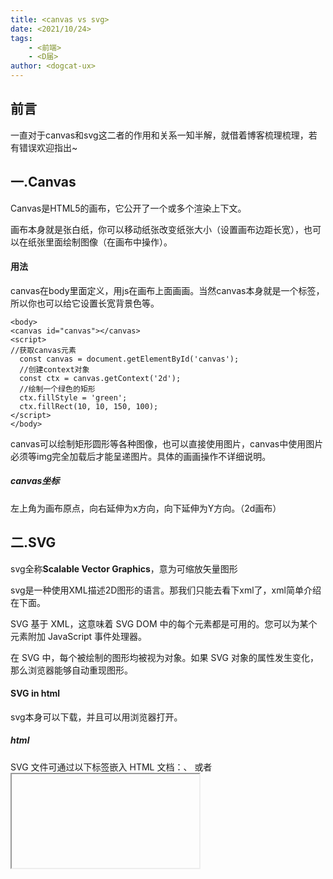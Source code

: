 ```yaml
---
title: <canvas vs svg>
date: <2021/10/24>
tags: 
    - <前端>
    - <D届>
author: <dogcat-ux>  
---
```


## 前言

一直对于canvas和svg这二者的作用和关系一知半解，就借着博客梳理梳理，若有错误欢迎指出~

## 一.Canvas

Canvas是HTML5的画布，它公开了一个或多个渲染上下文。

画布本身就是张白纸，你可以移动纸张改变纸张大小（设置画布边距长宽），也可以在纸张里面绘制图像（在画布中操作）。

#### 用法

canvas在body里面定义，用js在画布上面画画。当然canvas本身就是一个标签，所以你也可以给它设置长宽背景色等。

```
<body>
<canvas id="canvas"></canvas>
<script>
//获取canvas元素
  const canvas = document.getElementById('canvas');
  //创建context对象
  const ctx = canvas.getContext('2d');
  //绘制一个绿色的矩形
  ctx.fillStyle = 'green';
  ctx.fillRect(10, 10, 150, 100);
</script>
</body>
```

canvas可以绘制矩形圆形等各种图像，也可以直接使用图片，canvas中使用图片必须等img完全加载后才能呈递图片。具体的画画操作不详细说明。

##### canvas坐标

左上角为画布原点，向右延伸为x方向，向下延伸为Y方向。（2d画布）

## 二.SVG

svg全称**Scalable Vector Graphics**，意为可缩放矢量图形

svg是一种使用XML描述2D图形的语言。那我们只能去看下xml了，xml简单介绍在下面。

SVG 基于 XML，这意味着 SVG DOM 中的每个元素都是可用的。您可以为某个元素附加 JavaScript 事件处理器。

在 SVG 中，每个被绘制的图形均被视为对象。如果 SVG 对象的属性发生变化，那么浏览器能够自动重现图形。

#### SVG in html

svg本身可以下载，并且可以用浏览器打开。

##### html

SVG 文件可通过以下标签嵌入 HTML 文档：<embed>、<object> 或者 <iframe>。

##### html5

在 HTML5 中，能够将 SVG 元素直接嵌入 HTML 页面中

#### 用法

SVG的形状什么的就不多说了，svg可以绘制矩形，圆形什么的。像前端用到的图标就可以用svg代码书写出来。

##### 滤镜

这边讲一下svg的滤镜。当然css的filter本身也可以进行图像处理。

<filter> 标签用来定义 SVG 滤镜。<filter> 标签使用必需的 id 属性来定义向图形应用哪个滤镜。

<filter> 标签必须嵌套在 <defs> 标签内。<defs> 标签是 definitions 的缩写，它允许对诸如滤镜等特殊元素进行定义。

```
<svg width="100%" height="100%" version="1.1"
     xmlns="http://www.w3.org/2000/svg">

<!--    在这边定义-->
    <defs>
        <filter id="Gaussian_Blur">
            <feGaussianBlur in="SourceGraphic" stdDeviation="3" />
        </filter>
    </defs>

<!--    在这边用css的形式添加滤镜-->
    <rect width="300" height="100"
          style="fill:rgb(0,0,0);stroke-width:1;
stroke:rgb(0,0,0);filter:url(#Gaussian_Blur)"/>

</svg>
```

html5中我们可以直接使用svg元素，这样

```
<div class="svgFilter"></div>
<!--定义滤镜-->
<svg>
  <defs>
    <filter id="blur">
      <feGaussianBlur in="SourceGraphic" stdDeviation="5"/>
    </filter>
  </defs>
</svg>

//使用滤镜
    .svgFilter{
      filter: url(#blur);
    }
```

###### 滤镜标签通用属性

有一些属性是每一个滤镜标签都有，都可以进行设置的。

| 属性          | 作用                                                         |
| ------------- | ------------------------------------------------------------ |
| x, y          | 提供左上角的坐标来定义在哪里渲染滤镜效果。 （默认值：0）     |
| width, height | 绘制滤镜容器框的高宽（默认都为 100%）                        |
| result        | 用于定义一个滤镜效果的输出名字，以便将其用作另一个滤镜效果的输入（in） |
| in            | 指定滤镜效果的输入源，可以是某个滤镜导出的 `result`，也可以是下面 6 个值 |

关于svg滤镜还有很多很炫酷的效果，还可以通过矩阵数值自定义滤镜色彩效果，这里不深入讲解，有兴趣可以自己去了解。

## 三.xml

#### 定义

xml指可扩展标记语言。

xml被设计用来存储数据，不显示数据。

XML 需要自行定义标签，且标签名称具有自我描述性。
XML 是 W3C 推荐的数据传输存放标准。

#### 用途

1.可以作为一种简单的数据库，存储并且检索数据。

2.传输约定格式的文件。

3.做软件的配置文件。

#### 诞生

![image-20211024104853398](C:\Users\黄巧丽\AppData\Roaming\Typora\typora-user-images\image-20211024104853398.png)

XML的前身是**SGML**（The **S**tandard **G**eneralized **M**arkup **L**anguage），xml的诞生是因为

1.SGML过于庞大复杂

2.为了解决HTML的问题

- 不能解决所有解释资料的问题 - 像是影音档或化学公式、音乐符号等其他形态的内容。
- 性能问题 - 需要下载整份文件，才能开始对文件做搜索。
- 扩展性、弹性、易读性均不佳。

XML是在一个这样的背景下诞生的——为了有一个更中立的方式，让客户端自行决定要如何消化、呈现从服务端所提供的信息。

**XML被广泛用来作为跨平台之间交互数据的形式**，主要针对数据的内容，通过不同的格式化描述手段（XSLT，CSS等）可以完成最终的形式表达（生成对应的HTML，PDF或者其他的文件格式）。



#### 和html的对比

|                | html             | xml                                   |
| -------------- | ---------------- | ------------------------------------- |
| 作用           | 显示数据         | 传输和存储数据                        |
| 语法           | 略               | 要求嵌套，配对，并且遵循DTD的树形结构 |
| 空格           | 多个时只显示一个 | 输入几个显示几个                      |
| 与数据库的关系 | 无直接联系       | 与关系型和层状数据库均可对应和转换    |
| 大小写敏感     | 不区分           | 区分                                  |

可以通过JavaScript 来解析xml并访问DOM

## 四.SVG与Canvas两者的区别

二者其实从根本上来讲不是同一个级别上的东西。

canvas本身是h5的一个标签，而svg它是一种使用XML描述2D图形的语言，个人理解非要说的话svg的量级应该是类似于html的量级的，毕竟svg可以下载可以直接用浏览器打开的。

svg可以直接利用css对图形进行改变，canvas不能（画布内只能用js操作）。

|          | svg                                                          | canvas                                                       |
| -------- | ------------------------------------------------------------ | ------------------------------------------------------------ |
| 渲染方式 | 在 SVG 中，每个被绘制的图形均被视为对象。如果 SVG 对象的属性发生变化，那么浏览器能够自动重现图形。 | 在 canvas 中，一旦图形被绘制完成，它就不会继续得到浏览器的关注。如果其位置发生变化，那么整个场景也需要重新绘制，包括任何或许已被图形覆盖的对象。 |
| 特点     | 矢量，xml，css，元素操作                                     | 像素，只能脚本驱动                                           |
| 功能     | 功能丰富，各种图形，滤镜，动画等                             | 功能简单，2D绘图API                                          |
| 操作对象 | 基于图形元素                                                 | 基于像素                                                     |
| 驱动     | 支持脚本和css                                                | 只能脚本驱动                                                 |
| 事件交互 | 用户交互到图形元素(rect,path)                                | 用户交互到像素点（x,y）                                      |
| 速度     | 较慢                                                         | 更快                                                         |
| 适合用途 | 适合带有大型渲染区域的应用程序（比如谷歌地图）               | 最适合图像密集型的游戏，其中的许多对象会被频繁重绘           |
| 输出图形 | 矢量图形（放大不会失真或者锯齿）                             | 标量画布（放大会失真或者锯齿）                               |

![image-20211026104709317](C:\Users\黄巧丽\AppData\Roaming\Typora\typora-user-images\image-20211026104709317.png)

